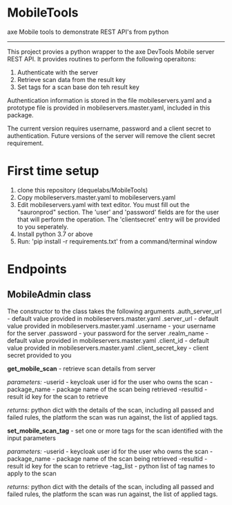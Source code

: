 # MobileTools
axe Mobile tools to demonstrate REST API's from python

---

This project provies a python wrapper to the axe DevTools Mobile server REST API.
It provides routines to perform the following operaitons:
1. Authenticate with the server
1. Retrieve scan data from the result key
1. Set tags for a scan base don teh result key

Authentication information is stored in the file mobileservers.yaml and a prototype
file is provided in mobileservers.master.yaml, included in this package.

The current version requires username, password and a client secret to authentication.
Future versions of the server will remove the client secret requirement.


# First time setup

1. clone this repository (dequelabs/MobileTools)
1. Copy mobileservers.master.yaml to mobileservers.yaml
1. Edit mobileservers.yaml with text editor. You must fill out the "sauronprod" section. The 'user' and 'password' fields are for the user that will perform the operation. The 'clientsecret' entry will be provided to you seperately.
1. Install python 3.7 or above
1. Run: 'pip install -r requirements.txt' from a command/terminal window

# Endpoints

## MobileAdmin class

The constructor to the class takes the following arguments
.auth_server_url - default value provided in mobileservers.master.yaml
.server_url - default value provided in mobileservers.master.yaml
.username - your username for the server
.password - your password for the server
.realm_name - default value provided in mobileservers.master.yaml
.client_id - default value provided in mobileservers.master.yaml
.client_secret_key - client secret provided to you

**get_mobile_scan** - retrieve scan details from server

*parameters:*
-userid - keycloak user id for the user who owns the scan
-package_name - package name of the scan being retrieved
-resultid - result id key for the scan to retrieve

*returns:*
python dict with the details of the scan, including all passed and failed
rules, the platform the scan was run against, the list of applied tags.


**set_mobile_scan_tag** - set one or more tags for the scan identified with the input parameters

*parameters:*
-userid - keycloak user id for the user who owns the scan
-package_name - package name of the scan being retrieved
-resultid - result id key for the scan to retrieve
-tag_list - python list of tag names to apply to the scan

*returns:*
python dict with the details of the scan, including all passed and failed
rules, the platform the scan was run against, the list of applied tags.
